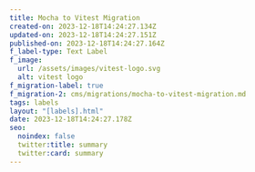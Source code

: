 ```yaml
---
title: Mocha to Vitest Migration
created-on: 2023-12-18T14:24:27.134Z
updated-on: 2023-12-18T14:24:27.151Z
published-on: 2023-12-18T14:24:27.164Z
f_label-type: Text Label
f_image:
  url: /assets/images/vitest-logo.svg
  alt: vitest logo
f_migration-label: true
f_migration-2: cms/migrations/mocha-to-vitest-migration.md
tags: labels
layout: "[labels].html"
date: 2023-12-18T14:24:27.178Z
seo:
  noindex: false
  twitter:title: summary
  twitter:card: summary
---
```

